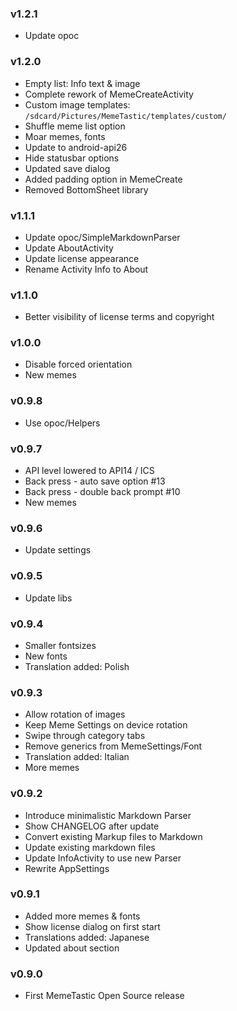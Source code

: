 ### v1.2.1
- Update opoc

### v1.2.0
- Empty list: Info text & image
- Complete rework of MemeCreateActivity
- Custom image templates: `/sdcard/Pictures/MemeTastic/templates/custom/`
- Shuffle meme list option
- Moar memes, fonts
- Update to android-api26
- Hide statusbar options
- Updated save dialog
- Added padding option in MemeCreate
- Removed BottomSheet library

### v1.1.1
- Update opoc/SimpleMarkdownParser
- Update AboutActivity
- Update license appearance
- Rename Activity Info to About

### v1.1.0
- Better visibility of license terms and copyright

### v1.0.0
- Disable forced orientation
- New memes

### v0.9.8
- Use opoc/Helpers

### v0.9.7
- API level lowered to API14 / ICS
- Back press - auto save option #13
- Back press - double back prompt #10
- New memes 

### v0.9.6
- Update settings

### v0.9.5
- Update libs

### v0.9.4
- Smaller fontsizes
- New fonts
- Translation added: Polish

### v0.9.3
- Allow rotation of images
- Keep Meme Settings on device rotation
- Swipe through category tabs
- Remove generics from MemeSettings/Font
- Translation added: Italian
- More memes

### v0.9.2
- Introduce minimalistic Markdown Parser
- Show CHANGELOG after update
- Convert existing Markup files to Markdown
- Update existing markdown files
- Update InfoActivity to use new Parser
- Rewrite AppSettings

### v0.9.1
- Added more memes & fonts
- Show license dialog on first start
- Translations added: Japanese
- Updated about section

### v0.9.0
- First MemeTastic Open Source release
